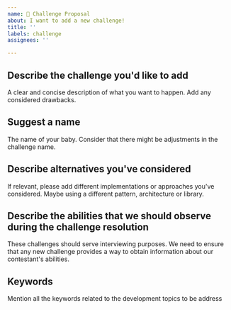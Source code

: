 ```yaml
---
name: 🚀 Challenge Proposal
about: I want to add a new challenge!
title: ''
labels: challenge
assignees: ''

---
```


## Describe the challenge you'd like to add
A clear and concise description of what you want to happen. Add any considered drawbacks.

## Suggest a name
The name of your baby. Consider that there might be adjustments in the challenge name.

## Describe alternatives you've considered
If relevant, please add different implementations or approaches you've considered. Maybe using a different pattern, architecture or library.

## Describe the abilities that we should observe during the challenge resolution
These challenges should serve interviewing purposes. We need to ensure that any new challenge provides a way to obtain information about our contestant's abilities.

## Keywords
Mention all the keywords related to the development topics to be address
